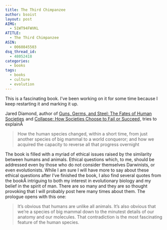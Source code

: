 ```yaml
---
title: The Third Chimpanzee
author: bsoist
layout: post
AIMG:
  - 51WT94FWVKL
ATITLE:
  - The Third Chimpanzee
ASIN:
  - 0060845503
dsq_thread_id:
  - 48052418
categories:
  - books
tags:
  - books
  - culture
  - evolution
---
```

This is a fascinating book. I&#8217;ve been working on it for some time because I keep restarting it and marking it up.

Jared Diamond, author of [Guns, Germs, and Steel: The Fates of Human Societies][1]<img style="border:none !important; margin:0px !important;" src="http://www.assoc-amazon.com/e/ir?t=weifyoasme-20&l=as2&o=1&a=0393061310" border="0" alt="" width="1" height="1" /> and [Collapse: How Societies Choose to Fail or Succeed][2]<img style="border:none !important; margin:0px !important;" src="http://www.assoc-amazon.com/e/ir?t=weifyoasme-20&l=as2&o=1&a=0143036556" border="0" alt="" width="1" height="1" />, tries to explainÂ 

> How the human species changed, within a short time, from just another species of big mammal to a world conqueror; and how we acquired the capacity to reverse all that progress overnight

The book is filled with a myriad of ethical issues raised by the similarity between humans and animals. Ethical questions which, to me, should be addressed even by those who do not consider themselves Darwinists, or even evolutionists. While I am sure I will have more to say about these ethical questions after I&#8217;ve finished the book, I also find several quotes from the bookÂ intriguing to both my interest in evolutionary biology and my belief in the spirit of man. There are so many and they are so thought provoking that I will probably post here many times about them. The prologue opens with this one:

> It&#8217;s obvious that humans are unlike all animals. It&#8217;s also obvious that we&#8217;re a species of big mammal down to the minutest details of our anatomy and our molecules. That contradiction is the most fascinating feature of the human species.

 [1]: http://www.amazon.com/gp/product/0393061310?ie=UTF8&tag=weifyoasme-20&linkCode=as2&camp=1789&creative=390957&creativeASIN=0393061310
 [2]: http://www.amazon.com/gp/product/0143036556?ie=UTF8&tag=weifyoasme-20&linkCode=as2&camp=1789&creative=390957&creativeASIN=0143036556
